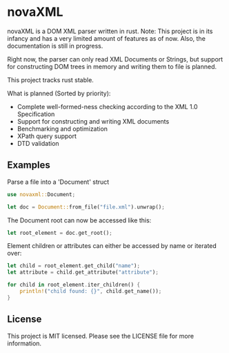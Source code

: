 novaXML
=======

novaXML is a DOM XML parser written in rust.
Note: This project is in its infancy and has a very limited amount of features as of now. Also, the documentation is still in progress.

Right now, the parser can only read XML Documents or Strings, but support for constructing DOM trees in memory and writing them to file is planned.

This project tracks rust stable.

What is planned (Sorted by priority):
* Complete well-formed-ness checking according to the XML 1.0 Specification
* Support for constructing and writing XML documents
* Benchmarking and optimization
* XPath query support
* DTD validation

Examples
--------
Parse a file into a 'Document' struct
```rust
use novaxml::Document;

let doc = Document::from_file("file.xml").unwrap();
```

The Document root can now be accessed like this:
```rust
let root_element = doc.get_root();
```

Element children or attributes can either be accessed by name or iterated over:
```rust
let child = root_element.get_child("name");
let attribute = child.get_attribute("attribute");

for child in root_element.iter_children() {
	println!("child found: {}", child.get_name());
}
```

License
--------
This project is MIT licensed. 
Please see the LICENSE file for more information.
